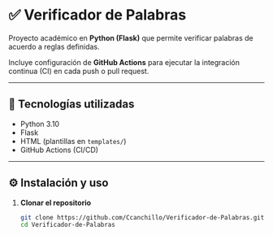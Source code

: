 # ✅ Verificador de Palabras  

Proyecto académico en **Python (Flask)** que permite verificar palabras de acuerdo a reglas definidas.  

Incluye configuración de **GitHub Actions** para ejecutar la integración continua (CI) en cada push o pull request.  

---

## 🚀 Tecnologías utilizadas  
- Python 3.10  
- Flask  
- HTML (plantillas en `templates/`)  
- GitHub Actions (CI/CD)  

---

## ⚙️ Instalación y uso  

1. **Clonar el repositorio**  
   ```bash
   git clone https://github.com/Ccanchillo/Verificador-de-Palabras.git
   cd Verificador-de-Palabras
